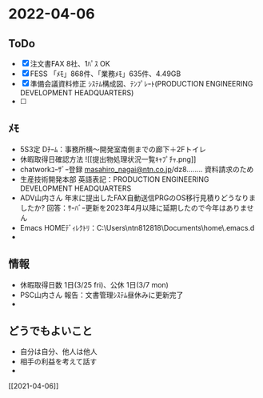 # 2022-04-06

## ToDo
- [x] 注文書FAX 8社、1ﾊﾟｽ OK
- [x] FESS 「ﾒﾓ」868件、「業務ﾒﾓ」635件、4.49GB
- [x] 準備会議資料修正 ｼｽﾃﾑ構成図、ﾃﾝﾌﾟﾚｰﾄ(PRODUCTION ENGINEERING DEVELOPMENT HEADQUARTERS)
- [ ] 


## ﾒﾓ
-  5S3定 Dﾁｰﾑ：事務所横～開発室南側までの廊下＋2Fトイレ
- 休暇取得日確認方法 ![[提出物処理状況一覧ｷｬﾌﾟﾁｬ.png]]
- chatworkﾕｰｻﾞｰ登録 masahiro_nagai@ntn.co.jp/dz8........ 資料請求のため
- 生産技術開発本部 英語表記：PRODUCTION ENGINEERING DEVELOPMENT HEADQUARTERS
- ADV山内さん 年末に提出したFAX自動送信PRGのOS移行見積りどうなりましたか?
	回答：ｻｰﾊﾞｰ更新を2023年4月以降に延期したので今年はありません
- Emacs HOMEﾃﾞｨﾚｸﾄﾘ：C:\\Users\\ntn812818\\Documents\\home\\.emacs.d
- 

## 情報
-  休暇取得日数 1日(3/25 fri)、公休 1日(3/7 mon)
- PSC山内さん 報告：文書管理ｼｽﾃﾑ昼休みに更新完了
- 

## どうでもよいこと
- 自分は自分、他人は他人
- 相手の利益を考えて話す
- 


[[2021-04-06]]